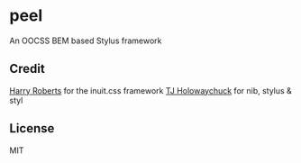 # peel


An OOCSS BEM based Stylus framework 

## Credit
[Harry Roberts](https://github.com/csswizardry/inuit.css) for the inuit.css framework
[TJ Holowaychuck](https://github.com/visionmedia) for nib, stylus & styl

## License
MIT

